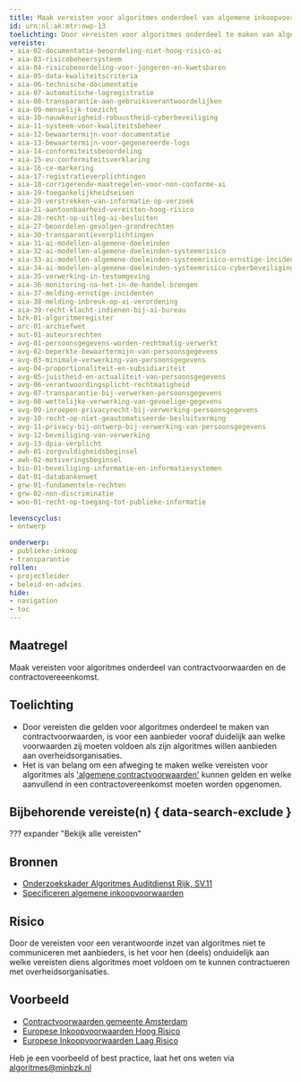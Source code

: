 ```yaml
---
title: Maak vereisten voor algoritmes onderdeel van algemene inkoopvoorwaarden en de contractovereenkomst.
id: urn:nl:ak:mtr:owp-13
toelichting: Door vereisten voor algoritmes onderdeel te maken van algemene inkoopvoorwaarden, is het voor aanbieders vooraf en op het moment van contractueren duidelijk waar zij aan moeten voldoen. 
vereiste: 
- aia-02-documentatie-beoordeling-niet-hoog-risico-ai
- aia-03-risicobeheersysteem
- aia-04-risicobeoordeling-voor-jongeren-en-kwetsbaren
- aia-05-data-kwaliteitscriteria
- aia-06-technische-documentatie
- aia-07-automatische-logregistratie
- aia-08-transparantie-aan-gebruiksverantwoordelijken
- aia-09-menselijk-toezicht
- aia-10-nauwkeurigheid-robuustheid-cyberbeveiliging
- aia-11-systeem-voor-kwaliteitsbeheer
- aia-12-bewaartermijn-voor-documentatie
- aia-13-bewaartermijn-voor-gegenereerde-logs
- aia-14-conformiteitsbeoordeling
- aia-15-eu-conformiteitsverklaring
- aia-16-ce-markering
- aia-17-registratieverplichtingen
- aia-18-corrigerende-maatregelen-voor-non-conforme-ai
- aia-19-toegankelijkheidseisen
- aia-20-verstrekken-van-informatie-op-verzoek
- aia-21-aantoonbaarheid-vereisten-hoog-risico
- aia-28-recht-op-uitleg-ai-besluiten
- aia-27-beoordelen-gevolgen-grondrechten
- aia-30-transparantieverplichtingen
- aia-31-ai-modellen-algemene-doeleinden
- aia-32-ai-modellen-algemene-doeleinden-systeemrisico
- aia-33-ai-modellen-algemene-doeleinden-systeemrisico-ernstige-incidenten
- aia-34-ai-modellen-algemene-doeleinden-systeemrisico-cyberbeveiliging
- aia-35-verwerking-in-testomgeving
- aia-36-monitoring-na-het-in-de-handel-brengen
- aia-37-melding-ernstige-incidenten
- aia-38-melding-inbreuk-op-ai-verordening
- aia-39-recht-klacht-indienen-bij-ai-bureau
- bzk-01-algoritmeregister
- arc-01-archiefwet
- aut-01-auteursrechten
- avg-01-persoonsgegevens-worden-rechtmatig-verwerkt
- avg-02-beperkte-bewaartermijn-van-persoonsgegevens
- avg-03-minimale-verwerking-van-persoonsgegevens
- avg-04-proportionaliteit-en-subsidiariteit
- avg-05-juistheid-en-actualiteit-van-persoonsgegevens
- avg-06-verantwoordingsplicht-rechtmatigheid
- avg-07-transparantie-bij-verwerken-persoonsgegevens
- avg-08-wettelijke-verwerking-van-gevoelige-gegevens
- avg-09-inroepen-privacyrecht-bij-verwerking-persoonsgegevens
- avg-10-recht-op-niet-geautomatiseerde-besluitvorming
- avg-11-privacy-bij-ontwerp-bij-verwerking-van-persoonsgegevens
- avg-12-beveiliging-van-verwerking
- avg-13-dpia-verplicht
- awb-01-zorgvuldigheidsbeginsel
- awb-02-motiveringsbeginsel
- bio-01-beveiliging-informatie-en-informatiesystemen
- dat-01-databankenwet
- grw-01-fundamentele-rechten
- grw-02-non-discriminatie
- woo-01-recht-op-toegang-tot-publieke-informatie

levenscyclus: 
- ontwerp

onderwerp: 
- publieke-inkoop
- transparantie
rollen:
- projectleider
- beleid-en-advies
hide:
- navigation
- toc
---
```


<!-- Let op! onderstaande regel met 'tags' niet weghalen! Deze maakt automatisch de knopjes op basis van de metadata  -->
<!-- tags -->

## Maatregel
<!-- Vul hier een omschrijving in van wat deze maatregel inhoudt. -->
Maak vereisten voor algoritmes onderdeel van contractvoorwaarden en de contractovereeenkomst.

## Toelichting
<!-- Geef hier een toelichting van deze maatregel -->
- Door vereisten die gelden voor algoritmes onderdeel te maken van contractvoorwaarden, is voor een aanbieder vooraf duidelijk aan welke voorwaarden zij moeten voldoen als zijn algoritmes willen aanbieden aan overheidsorganisaties.
- Het is van belang om een afweging te maken welke vereisten voor algoritmes als ['algemene contractvoorwaarden'](../hulpmiddelen/inkoopvoorwaarden.md) kunnen gelden en welke aanvullend in een contractovereenkomst moeten worden opgenomen.

## Bijbehorende vereiste(n) { data-search-exclude }
<!-- Hier volgt een lijst met vereisten op basis van de in de metadata ingevulde vereiste -->

<!-- Let op! onderstaande regel met 'list_vereisten_on_maatregelen_page' niet weghalen! Deze maakt automatisch een lijst van bijbehorende verseisten op basis van de metadata  -->
??? expander "Bekijk alle vereisten"
    <!-- list_vereisten_on_maatregelen_page -->

## Bronnen 
<!-- Vul hier de relevante bronnen in voor deze maatregel -->
- [Onderzoekskader Algoritmes Auditdienst Rijk, SV.11](https://www.rijksoverheid.nl/documenten/rapporten/2023/07/11/onderzoekskader-algoritmes-adr-2023)
- [Specificeren algemene inkoopvoorwaarden](https://www.pianoo.nl/nl/inkoopproces/fase-1-voorbereiden/specificeren/specificeren-algemene-voorwaarden)

## Risico 
<!-- vul hier het specifieke risico in dat kan worden gemitigeerd met behulp van deze maatregel -->
Door de vereisten voor een verantwoorde inzet van algoritmes niet te communiceren met aanbieders, is het voor hen (deels) onduidelijk aan welke vereisten diens algoritmes moet voldoen om te kunnen contractueren met overheidsorganisaties.


## Voorbeeld
<!-- Voeg hier een voorbeeld toe, door er bijvoorbeeld naar te verwijzen -->
- [Contractvoorwaarden gemeente Amsterdam](https://www.amsterdam.nl/innovatie/digitalisering-technologie/algoritmen-ai/contractvoorwaarden-algoritmen/)
- [Europese Inkoopvoorwaarden Hoog Risico](https://public-buyers-community.ec.europa.eu/sites/default/files/2023-10/AI_Procurement_Clauses_template_High_Risk%20NL.pdf) 
- [Europese Inkoopvoorwaarden Laag Risico](https://public-buyers-community.ec.europa.eu/sites/default/files/2023-10/AI_Procurement_Clauses_Template_NON_HIGH_RISK_NL.pdf)


Heb je een voorbeeld of best practice, laat het ons weten via [algoritmes@minbzk.nl](mailto:algoritmes@minbzk.nl)
